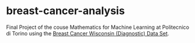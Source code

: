 # breast-cancer-analysis
Final Project of the couse Mathematics for Machine Learning at Politecnico di Torino using the [Breast Cancer Wisconsin (Diagnostic) Data Set](https://archive.ics.uci.edu/ml/datasets/Breast+Cancer+Wisconsin+%28Diagnostic%29).
